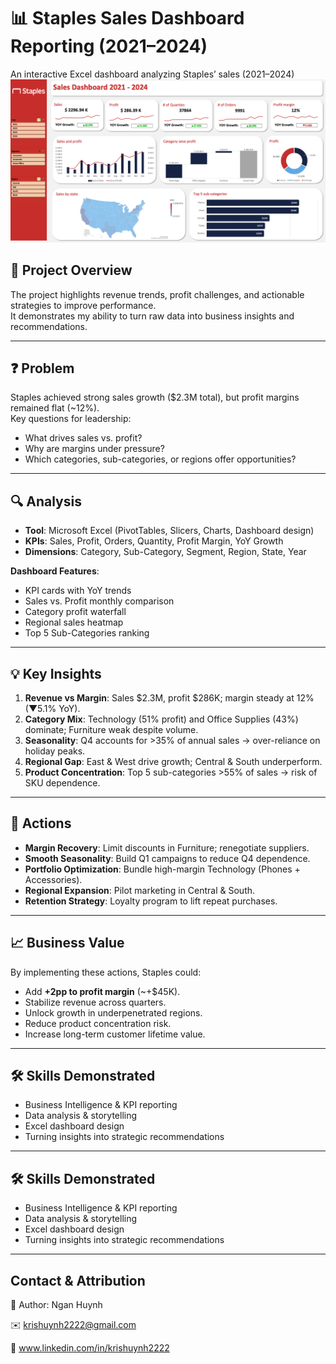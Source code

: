 # 📊 Staples Sales Dashboard Reporting (2021–2024)

An interactive Excel dashboard analyzing Staples’ sales (2021–2024)
![Staples Sales Dashboard](02_excel_dashboard/Staples_dashboard.png)

## 📌 Project Overview  
The project highlights revenue trends, profit challenges, and actionable strategies to improve performance.  
It demonstrates my ability to turn raw data into business insights and recommendations.  

---
## ❓ Problem  
Staples achieved strong sales growth ($2.3M total), but profit margins remained flat (~12%).  
Key questions for leadership:  
- What drives sales vs. profit?  
- Why are margins under pressure?  
- Which categories, sub-categories, or regions offer opportunities?  
---
## 🔍 Analysis  
- **Tool**: Microsoft Excel (PivotTables, Slicers, Charts, Dashboard design)  
- **KPIs**: Sales, Profit, Orders, Quantity, Profit Margin, YoY Growth  
- **Dimensions**: Category, Sub-Category, Segment, Region, State, Year  

**Dashboard Features**:  
- KPI cards with YoY trends  
- Sales vs. Profit monthly comparison  
- Category profit waterfall  
- Regional sales heatmap  
- Top 5 Sub-Categories ranking  
---
## 💡 Key Insights  
1. **Revenue vs Margin**: Sales $2.3M, profit $286K; margin steady at 12% (▼5.1% YoY).  
2. **Category Mix**: Technology (51% profit) and Office Supplies (43%) dominate; Furniture weak despite volume.  
3. **Seasonality**: Q4 accounts for >35% of annual sales → over-reliance on holiday peaks.  
4. **Regional Gap**: East & West drive growth; Central & South underperform.  
5. **Product Concentration**: Top 5 sub-categories >55% of sales → risk of SKU dependence.  
---
## 🚀 Actions  
- **Margin Recovery**: Limit discounts in Furniture; renegotiate suppliers.  
- **Smooth Seasonality**: Build Q1 campaigns to reduce Q4 dependence.  
- **Portfolio Optimization**: Bundle high-margin Technology (Phones + Accessories).  
- **Regional Expansion**: Pilot marketing in Central & South.  
- **Retention Strategy**: Loyalty program to lift repeat purchases.  
---
## 📈 Business Value  
By implementing these actions, Staples could:  
- Add **+2pp to profit margin** (~+$45K).  
- Stabilize revenue across quarters.  
- Unlock growth in underpenetrated regions.  
- Reduce product concentration risk.  
- Increase long-term customer lifetime value.  
---
## 🛠️ Skills Demonstrated  
- Business Intelligence & KPI reporting  
- Data analysis & storytelling  
- Excel dashboard design  
- Turning insights into strategic recommendations
---
## 🛠️ Skills Demonstrated  
- Business Intelligence & KPI reporting  
- Data analysis & storytelling  
- Excel dashboard design  
- Turning insights into strategic recommendations
---
## Contact & Attribution
👤 Author: Ngan Huynh

✉️ krishuynh2222@gmail.com

🔗 www.linkedin.com/in/krishuynh2222

